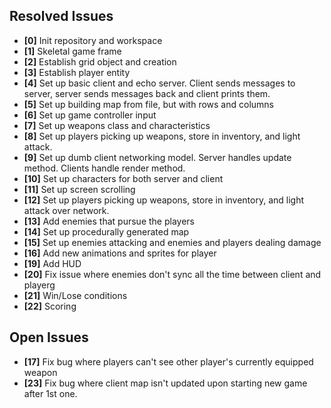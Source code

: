 ## Resolved Issues ##
- **[0]** Init repository and workspace
- **[1]** Skeletal game frame
- **[2]** Establish grid object and creation
- **[3]** Establish player entity
- **[4]** Set up basic client and echo server. Client sends messages to server, server sends messages back and client prints them.
- **[5]** Set up building map from file, but with rows and columns
- **[6]** Set up game controller input
- **[7]** Set up weapons class and characteristics
- **[8]** Set up players picking up weapons, store in inventory, and light attack.
- **[9]** Set up dumb client networking model. Server handles update method. Clients handle render method.
- **[10]** Set up characters for both server and client
- **[11]** Set up screen scrolling
- **[12]** Set up players picking up weapons, store in inventory, and light attack over network.
- **[13]** Add enemies that pursue the players
- **[14]** Set up procedurally generated map
- **[15]** Set up enemies attacking and enemies and players dealing damage 
- **[16]** Add new animations and sprites for player
- **[19]** Add HUD
- **[20]** Fix issue where enemies don't sync all the time between client and playerg
- **[21]** Win/Lose conditions
- **[22]** Scoring

## Open Issues
- **[17]** Fix bug where players can't see other player's currently equipped weapon
- **[23]** Fix bug where client map isn't updated upon starting new game after 1st one.

